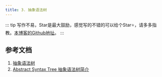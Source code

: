 ```yaml
---
title: 3. 抽象语法树
---
```

::: tip
写作不易，Star是最大鼓励，感觉写的不错的可以给个Star⭐，请多多指教。[本博客的Github地址](https://github.com/liujie2019/VuePress-Blog)。
:::


## 参考文档
1. [抽象语法树](https://www.cnblogs.com/qinmengjiao123-123/p/8648488.html#4009371)
2. [Abstract Syntax Tree 抽象语法树简介](https://www.yuque.com/whilefor/feworld/2017-05-19)